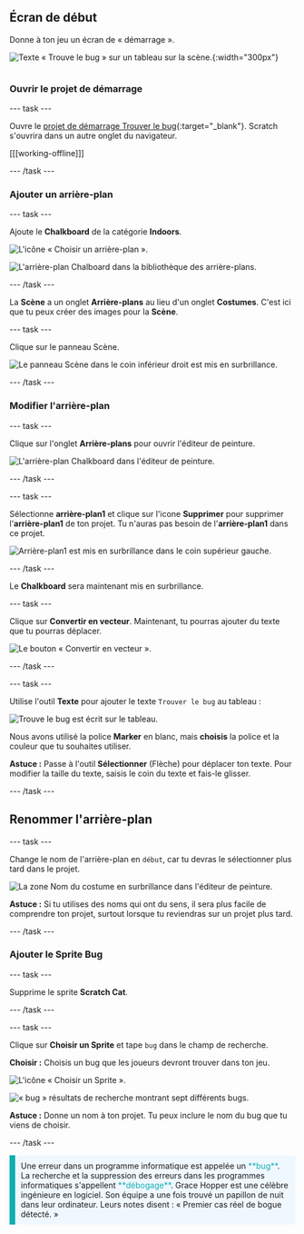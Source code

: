 ## Écran de début

<div style="display: flex; flex-wrap: wrap">
<div style="flex-basis: 200px; flex-grow: 1; margin-right: 15px;">
Donne à ton jeu un écran de « démarrage ».
</div>
<div>

![Texte « Trouve le bug » sur un tableau sur la scène.](images/start-screen.png){:width="300px"}

</div>
</div>

### Ouvrir le projet de démarrage

--- task ---

Ouvre le [projet de démarrage Trouver le bug](https://scratch.mit.edu/projects/582214723/editor){:target="_blank"}. Scratch s'ouvrira dans un autre onglet du navigateur.

[[[working-offline]]]

--- /task ---

### Ajouter un arrière-plan

--- task ---

Ajoute le **Chalkboard** de la catégorie **Indoors**.

![L'icône « Choisir un arrière-plan ».](images/backdrop-button.png)

![L'arrière-plan Chalboard dans la bibliothèque des arrière-plans.](images/chalkboard.png)

--- /task ---

La **Scène** a un onglet **Arrière-plans** au lieu d'un onglet **Costumes**. C'est ici que tu peux créer des images pour la **Scène**.

--- task ---

Clique sur le panneau Scène.

![Le panneau Scène dans le coin inférieur droit est mis en surbrillance.](images/stage-pane.png)

--- /task ---

### Modifier l'arrière-plan

--- task ---

Clique sur l'onglet **Arrière-plans** pour ouvrir l'éditeur de peinture.

![L'arrière-plan Chalkboard dans l'éditeur de peinture.](images/chalkboard-paint.png)

--- /task ---

--- task ---

Sélectionne **arrière-plan1** et clique sur l'icone **Supprimer** pour supprimer l'**arrière-plan1** de ton projet. Tu n'auras pas besoin de l'**arrière-plan1** dans ce projet.

![Arrière-plan1 est mis en surbrillance dans le coin supérieur gauche.](images/delete-backdrop1.png)

--- /task ---

Le **Chalkboard** sera maintenant mis en surbrillance.

--- task ---

Clique sur **Convertir en vecteur**. Maintenant, tu pourras ajouter du texte que tu pourras déplacer.

![Le bouton « Convertir en vecteur ».](images/vector-button.png)

--- /task ---

--- task ---

Utilise l'outil **Texte** pour ajouter le texte `Trouver le bug` au tableau :

![Trouve le bug est écrit sur le tableau.](images/chalkboard-text.png)

Nous avons utilisé la police **Marker** en blanc, mais **choisis** la police et la couleur que tu souhaites utiliser.

**Astuce :** Passe à l'outil **Sélectionner** (Flèche) pour déplacer ton texte. Pour modifier la taille du texte, saisis le coin du texte et fais-le glisser.

--- /task ---

## Renommer l'arrière-plan

--- task ---

Change le nom de l'arrière-plan en `début`, car tu devras le sélectionner plus tard dans le projet.

![La zone Nom du costume en surbrillance dans l'éditeur de peinture.](images/start-screen-name.png)

**Astuce :** Si tu utilises des noms qui ont du sens, il sera plus facile de comprendre ton projet, surtout lorsque tu reviendras sur un projet plus tard.

--- /task ---

### Ajouter le Sprite Bug

--- task ---

Supprime le sprite **Scratch Cat**.

--- /task ---

--- task ---

Clique sur **Choisir un Sprite** et tape `bug` dans le champ de recherche.

**Choisir :** Choisis un bug que les joueurs devront trouver dans ton jeu.

![L'icône « Choisir un Sprite ».](images/sprite-button.png)

![« bug » résultats de recherche montrant sept différents bugs.](images/bug-search.png)

**Astuce :** Donne un nom à ton projet. Tu peux inclure le nom du bug que tu viens de choisir.

--- /task ---

<p style="border-left: solid; border-width:10px; border-color: #0faeb0; background-color: aliceblue; padding: 10px;">
Une erreur dans un programme informatique est appelée un <span style="color: #0faeb0">**bug**</span>. La recherche et la suppression des erreurs dans les programmes informatiques s'appellent <span style="color: #0faeb0">**débogage**</span>. Grace Hopper est une célèbre ingénieure en logiciel. Son équipe a une fois trouvé un papillon de nuit dans leur ordinateur. Leurs notes disent : « Premier cas réel de bogue détecté. »
</p>


